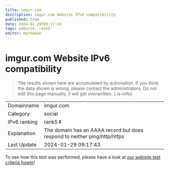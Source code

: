 ```yaml
---
title: imgur.com
description: imgur.com Website IPv6 compatibility
published: true
date: 2024-01-29T09:17:43
tags: website, rank5
editor: markdown
---
```


# imgur.com Website IPv6 compatibility

> The results shown here are accumulated by automation. If you think the data shown is wrong, please contact the administrators. 
> Do not edit this page manually, it will get overwritten.
{.is-info}


|   |   |
| - | - |
| Domainname | imgur.com
| Category | social |
| IPv6 ranking | rank5 :arrow_double_down: |
| Explanation | The domain has an AAAA record but does respond to neither ping/http/https |
| Last Update | 2024-01-29 09:17:43 |

To see how this test was performed, please have a look at [our website test criteria howto](/howto/testcriteria/website)!

